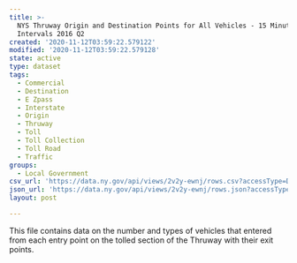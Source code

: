 ```yaml
---
title: >-
  NYS Thruway Origin and Destination Points for All Vehicles - 15 Minute
  Intervals 2016 Q2
created: '2020-11-12T03:59:22.579122'
modified: '2020-11-12T03:59:22.579128'
state: active
type: dataset
tags:
  - Commercial
  - Destination
  - E Zpass
  - Interstate
  - Origin
  - Thruway
  - Toll
  - Toll Collection
  - Toll Road
  - Traffic
groups:
  - Local Government
csv_url: 'https://data.ny.gov/api/views/2v2y-ewnj/rows.csv?accessType=DOWNLOAD'
json_url: 'https://data.ny.gov/api/views/2v2y-ewnj/rows.json?accessType=DOWNLOAD'
layout: post

---
```

This file contains data on the number and types of vehicles that entered from each entry point on the tolled section of the Thruway with their exit points.
